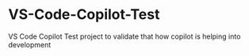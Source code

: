 # VS-Code-Copilot-Test
VS Code Copilot Test project to validate that how copilot is helping into development
